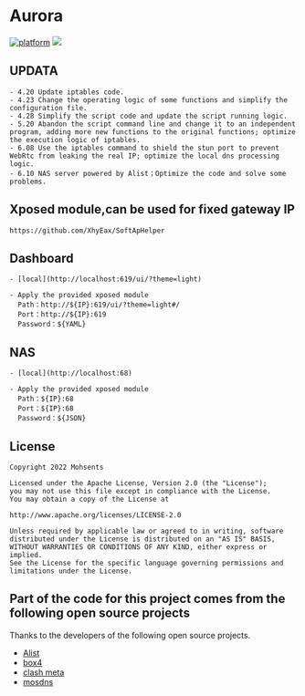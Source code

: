 # Aurora

[![platform](https://img.shields.io/badge/platform-Android-green.svg)](https://www.android.com)
[![](https://img.shields.io/badge/Magisk-v26.1-blue)](https://github.com/topjohnwu/Magisk/releases/tag/v26.1)

## UPDATA
    - 4.20 Update iptables code.
    - 4.23 Change the operating logic of some functions and simplify the configuration file.
    - 4.28 Simplify the script code and update the script running logic.
    - 5.20 Abandon the script command line and change it to an independent program, adding more new functions to the original functions; optimize the execution logic of iptables.
    - 6.08 Use the iptables command to shield the stun port to prevent WebRtc from leaking the real IP; optimize the local dns processing logic.
    - 6.10 NAS server powered by Alist；Optimize the code and solve some problems.

## Xposed module,can be used for fixed gateway IP
    https://github.com/XhyEax/SoftApHelper

## Dashboard
    - [local](http://localhost:619/ui/?theme=light)
      
    - Apply the provided xposed module
      Path：http://${IP}:619/ui/?theme=light#/
      Port：http://${IP}:619
      Password：${YAML}
    
## NAS
    - [local](http://localhost:68)
      
    - Apply the provided xposed module
      Path：${IP}:68
      Port：${IP}:68
      Password：${JSON}

## License
    Copyright 2022 Mohsents
    
    Licensed under the Apache License, Version 2.0 (the "License");
    you may not use this file except in compliance with the License.
    You may obtain a copy of the License at

    http://www.apache.org/licenses/LICENSE-2.0

    Unless required by applicable law or agreed to in writing, software
    distributed under the License is distributed on an "AS IS" BASIS,
    WITHOUT WARRANTIES OR CONDITIONS OF ANY KIND, either express or implied.
    See the License for the specific language governing permissions and
    limitations under the License.

## Part of the code for this project comes from the following open source projects
Thanks to the developers of the following open source projects.
- [Alist](https://github.com/alist-org/alist)
- [box4](https://github.com/CHIZI-0618/box4magisk)
- [clash meta](https://github.com/MetaCubeX/Clash.Meta)
- [mosdns](https://github.com/IrineSistiana/mosdns)
